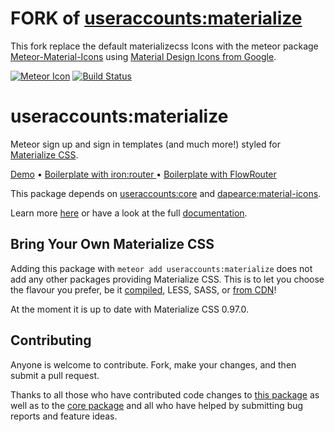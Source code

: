 #  FORK of [useraccounts:materialize](https://atmospherejs.com/useraccounts/materialize)
 
This fork replace the default materializecss Icons with the meteor package [Meteor-Material-Icons](https://github.com/dapearce/meteor-material-icons) using [Material Design Icons from Google](https://materialdesignicons.com/).

[![Meteor Icon](http://icon.meteor.com/package/useraccounts:materialize)](https://atmospherejs.com/useraccounts/materialize)
[![Build Status](https://travis-ci.org/meteor-useraccounts/materialize.svg?branch=master)](https://travis-ci.org/meteor-useraccounts/materialize)

# useraccounts:materialize

Meteor sign up and sign in templates (and much more!) styled for [Materialize CSS](http://materializecss.com/).

[Demo](https://useraccounts-materialize.meteor.com/) • [Boilerplate with iron:router ](https://github.com/meteor-useraccounts/boilerplates/tree/master/materialize-iron-router) • [Boilerplate with FlowRouter ](https://github.com/meteor-useraccounts/boilerplates/tree/master/materialize-flow-router)

This package depends on [useraccounts:core](https://atmospherejs.com/useraccounts/core) and [dapearce:material-icons](http://fastosphere.meteor.com/dapearce%253Amaterial-icons?q=meteor%20material%20icons).

Learn more [here](http://useraccounts.meteor.com) or have a look at the full [documentation](https://github.com/meteor-useraccounts/core/blob/master/Guide.md).


## Bring Your Own Materialize CSS

Adding this package with `meteor add useraccounts:materialize` does not add any other packages providing Materialize CSS. This is to let you choose the flavour you prefer, be it [compiled](https://atmospherejs.com/materialize/materialize), LESS, SASS, or [from CDN](http://materializecss.com/getting-started.html)!

At the moment it is up to date with Materialize CSS 0.97.0.


## Contributing

Anyone is welcome to contribute. Fork, make your changes, and then submit a pull request.

Thanks to all those who have contributed code changes to [this package](https://github.com/meteor-useraccounts/materialize/graphs/contributors) as well as to the [core package](https://github.com/meteor-useraccounts/core/graphs/contributors) and all who have helped by submitting bug reports and feature ideas.
